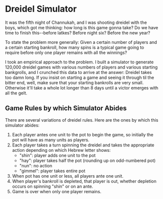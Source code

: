 # Dreidel Simulator
It was the fifth night of Channukah, and I was shooting dreidel with the boys, which got me thinking: how long is this game gonna take? Do we have time to finish this--before latkes? Before night six? Before the new year?

To state the problem more generally: Given a certain number of players and a certain starting bankroll, how many spins is a typical game going to require before only one player remains with all the winnings? 

I took an empirical approach to the problem. I built a simulator to generate 120,000 dreidel games with various numbers of players and various starting bankgrolls, and I crunched this data to arrive at the answer: Dreidel takes too damn long. If you insist on starting a game and seeing it through til the bitter end, well, make sure that your starting bankrolls are very small. Otherwise it'll take a whole lot longer than 8 days until a victor emerges with all the gelt.

## Game Rules by which Simulator Abides
There are several variations of dreidel rules. Here are the ones by which this simulator abides:

<ol>
    <li>Each player antes one unit to the pot to begin the game, so initially the pot will have as many units as players.</li>
    <li>Each player takes a turn spinning the dreidel and takes the appropriate action depending on which Hebrew letter shows:
        <ul>
            <li>"shin": player adds one unit to the pot</li>
            <li>"hay": player takes half the pot (rounding up on odd-numbered pot)</li>
            <li>"nun": no action</li>
            <li>"gimmel": player takes entire pot</li>
        </ul>
    </li>
    <li>When pot has one unit or less, all players ante one unit.</li>
    <li>When player's bankroll is depleted, that player is out, whether depletion occurs on spinning "shin" or on an ante.</li>
    <li>Game is over when only one player remains.</li>
</ol>
